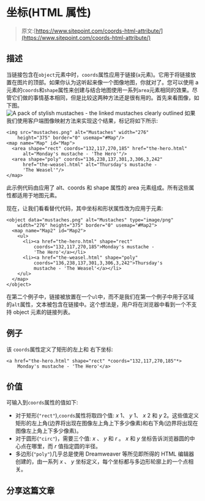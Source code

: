 # 坐标(HTML 属性)

> 原文:[https://www.sitepoint.com/coords-html-attribute/](https://www.sitepoint.com/coords-html-attribute/)

## 描述

当链接包含在`object`元素中时，`coords`属性应用于链接(`a`元素)。它用于将链接放置在图片的顶部。如果你认为这听起来像一个图像地图，你就对了。您可以使用 a 元素的`coords`和`shape`属性来创建与结合地图使用一系列`area`元素相同的效果。尽管它们做的事情基本相同，但是比较这两种方法还是很有用的。首先来看图像，如下图。
![A pack of stylish mustaches - the linked mustaches clearly outlined](../Images/73d887cec25e4bae0aedebba72743bd2.png)
如果我们使用客户端图像映射方法来实现这个结果，标记将如下所示:

```
<img src="mustaches.png" alt="Mustaches" width="276"
    height="375" border="0" usemap="#Map"/>
<map name="Map" id="Map">
  <area shape="rect" coords="132,117,270,185" href="the-hero.html"
      alt="Monday's mustache - 'The Hero'"/>
  <area shape="poly" coords="136,238,137,301,3,306,3,242"
      href="the-weasel.html" alt="Thursday's mustache -
      'The Weasel'"/>
</map>
```

此示例代码由应用了 alt、coords 和 shape 属性的 area 元素组成。所有这些属性都适用于地图元素。

现在，让我们看看替代代码，其中坐标和形状属性改为应用于元素:

```
<object data="mustaches.png" alt="Mustaches" type="image/png"
    width="276" height="375" border="0" usemap="#Map2">
  <map name="Map2" id="Map2">
    <ul>
      <li><a href="the-hero.html" shape="rect"
          coords="132,117,270,185">Monday's mustache -
          'The Hero'</a></li>
      <li><a href="the-weasel.html" shape="poly"
          coords="136,238,137,301,3,306,3,242">Thursday's
          mustache - 'The Weasel'</a></li>
    </ul>
  </map>
</object>
```

在第二个例子中，链接被放置在一个`ul`中，而不是我们在第一个例子中用于区域的`alt`属性，文本被包含在链接中。这个想法是，用户将在浏览器中看到一个不支持 object 元素的链接列表。

## 例子

该
`coords`属性定义了矩形的左上和
右下坐标:

```
<a href="the-hero.html" shape="rect" *coords="132,117,270,185"*>
    Monday's mustache - 'The Hero'</a>
```

## 价值

可输入到`coords`属性的值如下:

*   对于矩形(`"rect"`),`coords`属性将取四个值: *x* 1、 *y* 1、 *x* 2 和 *y* 2。这些值定义矩形的左上角(边界将出现在图像左上角上下多少像素)和右下角(边界将出现在图像左上角上下多少像素)。
*   对于圆形(`"circ"`)，需要三个值: *x* 、 *y* 和 *r* 。 *x* 和 *y* 坐标告诉浏览器圆的中心点在哪里，而 *r* 值指定圆的半径。
*   多边形(`"poly"`)几乎总是使用 Dreamweaver 等所见即所得的 HTML 编辑器创建的，由一系列 *x* 、 *y* 坐标定义，每个坐标都与多边形轮廓上的一个点相关。

## 分享这篇文章